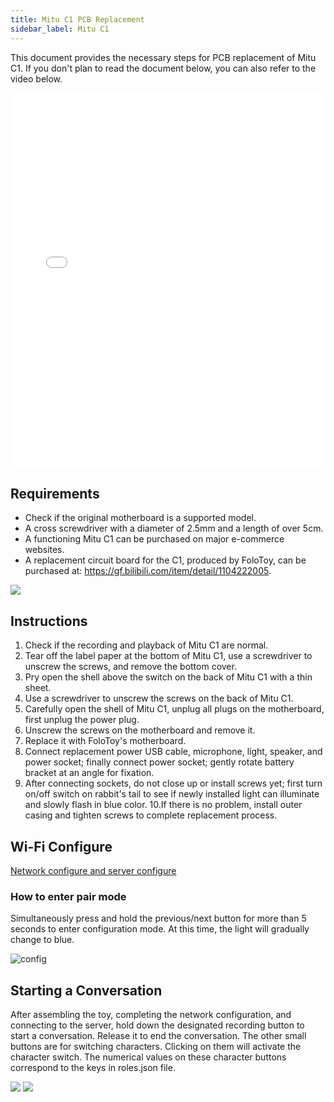 ```yaml
---
title: Mitu C1 PCB Replacement
sidebar_label: Mitu C1
---
```


This document provides the necessary steps for PCB replacement of Mitu C1. If you don't plan to read the document below, you can also refer to the video below.


<iframe width="100%" height="600" src="//player.bilibili.com/player.html?aid=959871024&bvid=BV1Qp4y1T71J&cid=1303264940&p=1" scrolling="no" border="0" frameBorder="no" framespacing="0" allowfullscreen="true"> </iframe>


## Requirements

- Check if the original motherboard is a supported model.
- A cross screwdriver with a diameter of 2.5mm and a length of over 5cm.
- A functioning Mitu C1 can be purchased on major e-commerce websites.
- A replacement circuit board for the C1, produced by FoloToy, can be purchased at: https://gf.bilibili.com/item/detail/1104222005.

<img src="https://user-images.githubusercontent.com/1455685/281623396-41fd475c-39c8-44b1-b994-df8e5ae5dd0b.png" />

## Instructions

1. Check if the recording and playback of Mitu C1 are normal.
2. Tear off the label paper at the bottom of Mitu C1, use a screwdriver to unscrew the screws, and remove the bottom cover.
3. Pry open the shell above the switch on the back of Mitu C1 with a thin sheet.
4. Use a screwdriver to unscrew the screws on the back of Mitu C1.
5. Carefully open the shell of Mitu C1, unplug all plugs on the motherboard, first unplug the power plug.
6. Unscrew the screws on the motherboard and remove it.
7. Replace it with FoloToy's motherboard.
8. Connect replacement power USB cable, microphone, light, speaker, and power socket; finally connect power socket; gently rotate battery bracket at an angle for fixation.
9. After connecting sockets, do not close up or install screws yet; first turn on/off switch on rabbit's tail to see if newly installed light can illuminate and slowly flash in blue color.
10.If there is no problem, install outer casing and tighten screws to complete replacement process.


## Wi-Fi Configure

[Network configure and server configure](../manual/wifi-connect.md)


### How to enter pair mode

Simultaneously press and hold the previous/next button for more than 5 seconds to enter configuration mode. At this time, the light will gradually change to blue.

   ![config](https://user-images.githubusercontent.com/1455685/281622358-88c91980-212e-4d39-a54c-7575e788e843.jpg)

<!-- ## Wi-Fi Configure

1. Turn on the switch at the back of the toy to power it on. The blue flashing light indicates that the toy has entered pairing mode.

2. Simultaneously press and hold the previous/next button for more than 5 seconds to enter configuration mode. At this time, the light will gradually change to blue.

   ![config](https://user-images.githubusercontent.com/1455685/281622358-88c91980-212e-4d39-a54c-7575e788e843.jpg)

3. Connect to the hotspot of the toy.

   Open your phone or computer and select "FoloToy-xxxx" WiFi network. Wait a moment, and your phone or computer will automatically open a configuration page where you can set up which WiFi network, server address, and port number that you want your toy to connect with.

   **Server Address/Port are required, if you have not setup your own server, please refer to [Server Installation](installation/docker.md).**
  
   :::caution
   If no page pops up, you can also configure it by entering http://192.168.4.1 in your browser.
   :::

   * Enter configuration mode: Simultaneously press and hold both forward and backward buttons on the front panel for 5 seconds; at this time, the earlight will flash blue.
   * Connect FoloToy: Use your phone or computer to search for available WiFi networks; look for one named "FoloToy-xxxx", such as FoloToy-b8a2.
   * Open configuration page: Once connected to FoloToy's WiFi network, it will automatically open a configuration page.
   * Home screen explanation: There are three buttons on the home screen - "Configure WiFi" is used for setting up WiFi connection; "Info" is for viewing hardware information; "Exit" is for exiting the configuration. See the image below.

   ![config](https://github.com/FoloToy/folotoy-tool/assets/1455685/3cf6d0ac-9504-40ec-94c1-54a09a990fd4) -->


## Starting a Conversation

After assembling the toy, completing the network configuration, and connecting to the server, hold down the designated recording button to start a conversation. Release it to end the conversation. The other small buttons are for switching characters. Clicking on them will activate the character switch. The numerical values on these character buttons correspond to the keys in roles.json file.

<img src="https://user-images.githubusercontent.com/1455685/281640312-8e8b57b6-9c77-440f-9e1c-0279ddc87588.jpg" />
<img src="https://user-images.githubusercontent.com/1455685/272765538-a9bcdf56-300a-4bae-a10f-ce7554a072fe.png" />